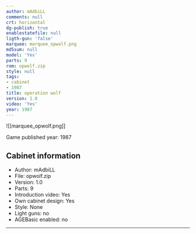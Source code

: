 ```yaml
---
author: mAdbiLL
comments: null
crt: horizontal
dg-publish: true
enablestatefile: null
ligth-gun: 'false'
marquee: marquee_opwolf.png
md5sum: null
model: 'Yes'
parts: 9
rom: opwolf.zip
style: null
tags:
- cabinet
- 1987
title: operation wolf
version: 1.0
video: 'Yes'
year: 1987
---
```


![[marquee_opwolf.png]]

Game published year: 1987

## Cabinet information

- Author: mAdbiLL
- File: opwolf.zip
- Version: 1.0
- Parts: 9
- Introduction video: Yes
- Own cabinet design: Yes
- Style: None
- Light guns: no
- AGEBasic enabled: no

---

